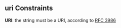 ## uri Constraints

**URI**: the string must be a URI, according to [RFC 3986](https://tools.ietf.org/html/rfc3986 "check the specification")

